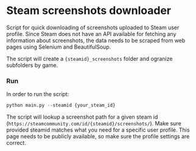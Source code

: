 # Steam screenshots downloader
Script for quick downloading of screenshots uploaded to Steam user profile. Since Steam does not have an API available for fetching any information about screenshots, the data needs to be scraped from web pages using Selenium and BeautifulSoup.

The script will create a `{steamid}_screenshots` folder and ogranize subfolders by game.

### Run
In order to run the script:
```python
python main.py --steamid {your_steam_id}
```

The script will lookup a screenshot path for a given steam id (`https://steamcommunity.com/id/{steamid}/screenshots/`). Make sure provided steamid matches what you need for a specific user profile. This page needs to be publicly available, so make sure the profile settings are correct.